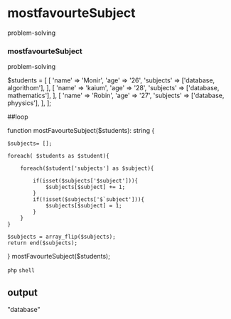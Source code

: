 # mostfavourteSubject
 problem-solving


 ### mostfavourteSubject 
 problem-solving


$students = [
    [
        'name' => 'Monir',
        'age' => '26',
        'subjects' => ['database, algorithom'],
    ],
    [
        'name' => 'kaium',
        'age' => '28',
        'subjects' => ['database, mathematics'],
    ],
    [
        'name' => 'Robin',
        'age' => '27',
        'subjects' => ['database, phyysics'],
    ],
];



##loop

function mostFavourteSubject($students): string
{
 
    $subjects= [];

    foreach( $students as $student){

        foreach($student['subjects'] as $subject){

            if(isset($subjects['$subject'])){
                $subjects[$subject] += 1;
            }
            if(!isset($subjects['$`subject'])){
                $subjects[$subject] = 1;
            }
        }
    }

    $subjects = array_flip($subjects);
    return end($subjects);

}
mostFavourteSubject($students);



````php````
```shell```
## output 

"database"


